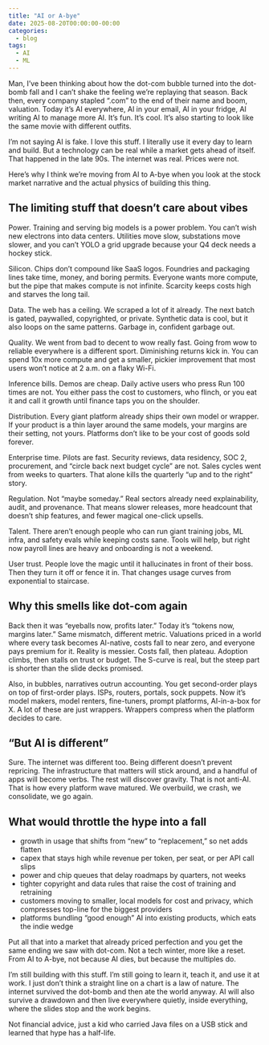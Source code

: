 ```yaml
---
title: "AI or A-bye"
date: 2025-08-20T00:00:00-00:00
categories:
  - blog
tags:
  - AI
  - ML
---
```


Man, I’ve been thinking about how the dot-com bubble turned into the dot-bomb fall and I can’t shake the feeling we’re replaying that season. Back then, every company stapled “.com” to the end of their name and boom, valuation. Today it’s AI everywhere, AI in your email, AI in your fridge, AI writing AI to manage more AI. It’s fun. It’s cool. It’s also starting to look like the same movie with different outfits.

I’m not saying AI is fake. I love this stuff. I literally use it every day to learn and build. But a technology can be real while a market gets ahead of itself. That happened in the late 90s. The internet was real. Prices were not.

Here’s why I think we’re moving from AI to A-bye when you look at the stock market narrative and the actual physics of building this thing.

## The limiting stuff that doesn’t care about vibes

Power. Training and serving big models is a power problem. You can’t wish new electrons into data centers. Utilities move slow, substations move slower, and you can’t YOLO a grid upgrade because your Q4 deck needs a hockey stick.

Silicon. Chips don’t compound like SaaS logos. Foundries and packaging lines take time, money, and boring permits. Everyone wants more compute, but the pipe that makes compute is not infinite. Scarcity keeps costs high and starves the long tail.

Data. The web has a ceiling. We scraped a lot of it already. The next batch is gated, paywalled, copyrighted, or private. Synthetic data is cool, but it also loops on the same patterns. Garbage in, confident garbage out.

Quality. We went from bad to decent to wow really fast. Going from wow to reliable everywhere is a different sport. Diminishing returns kick in. You can spend 10x more compute and get a smaller, pickier improvement that most users won’t notice at 2 a.m. on a flaky Wi-Fi.

Inference bills. Demos are cheap. Daily active users who press Run 100 times are not. You either pass the cost to customers, who flinch, or you eat it and call it growth until finance taps you on the shoulder.

Distribution. Every giant platform already ships their own model or wrapper. If your product is a thin layer around the same models, your margins are their setting, not yours. Platforms don’t like to be your cost of goods sold forever.

Enterprise time. Pilots are fast. Security reviews, data residency, SOC 2, procurement, and “circle back next budget cycle” are not. Sales cycles went from weeks to quarters. That alone kills the quarterly “up and to the right” story.

Regulation. Not “maybe someday.” Real sectors already need explainability, audit, and provenance. That means slower releases, more headcount that doesn’t ship features, and fewer magical one-click upsells.

Talent. There aren’t enough people who can run giant training jobs, ML infra, and safety evals while keeping costs sane. Tools will help, but right now payroll lines are heavy and onboarding is not a weekend.

User trust. People love the magic until it hallucinates in front of their boss. Then they turn it off or fence it in. That changes usage curves from exponential to staircase.

## Why this smells like dot-com again

Back then it was “eyeballs now, profits later.” Today it’s “tokens now, margins later.” Same mismatch, different metric. Valuations priced in a world where every task becomes AI-native, costs fall to near zero, and everyone pays premium for it. Reality is messier. Costs fall, then plateau. Adoption climbs, then stalls on trust or budget. The S-curve is real, but the steep part is shorter than the slide decks promised.

Also, in bubbles, narratives outrun accounting. You get second-order plays on top of first-order plays. ISPs, routers, portals, sock puppets. Now it’s model makers, model renters, fine-tuners, prompt platforms, AI-in-a-box for X. A lot of these are just wrappers. Wrappers compress when the platform decides to care.

## “But AI is different”

Sure. The internet was different too. Being different doesn’t prevent repricing. The infrastructure that matters will stick around, and a handful of apps will become verbs. The rest will discover gravity. That is not anti-AI. That is how every platform wave matured. We overbuild, we crash, we consolidate, we go again.

## What would throttle the hype into a fall
- growth in usage that shifts from “new” to “replacement,” so net adds flatten
- capex that stays high while revenue per token, per seat, or per API call slips
- power and chip queues that delay roadmaps by quarters, not weeks
- tighter copyright and data rules that raise the cost of training and retraining
- customers moving to smaller, local models for cost and privacy, which compresses top-line for the biggest providers
- platforms bundling “good enough” AI into existing products, which eats the indie wedge

Put all that into a market that already priced perfection and you get the same ending we saw with dot-com. Not a tech winter, more like a reset. From AI to A-bye, not because AI dies, but because the multiples do.

I’m still building with this stuff. I’m still going to learn it, teach it, and use it at work. I just don’t think a straight line on a chart is a law of nature. The internet survived the dot-bomb and then ate the world anyway. AI will also survive a drawdown and then live everywhere quietly, inside everything, where the slides stop and the work begins.

Not financial advice, just a kid who carried Java files on a USB stick and learned that hype has a half-life.

